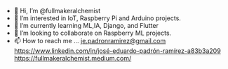 - 👋 Hi, I’m @fullmakeralchemist
- 👀 I’m interested in IoT, Raspberry Pi and Arduino projects.
- 🌱 I’m currently learning ML,IA, Django, and Flutter
- 💞️ I’m looking to collaborate on Raspberry ML projects.
- 📫 How to reach me ... je.padronramirez@gmail.com  
                          https://www.linkedin.com/in/josé-eduardo-padrón-ramírez-a83b3a209 
                          https://fullmakeralchemist.medium.com/

<!---
fullmakeralchemist/fullmakeralchemist is a ✨ special ✨ repository because its `README.md` (this file) appears on your GitHub profile.
You can click the Preview link to take a look at your changes.
--->
